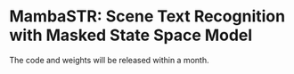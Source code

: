 # MambaSTR: Scene Text Recognition with Masked State Space Model

The code and weights will be released within a month.